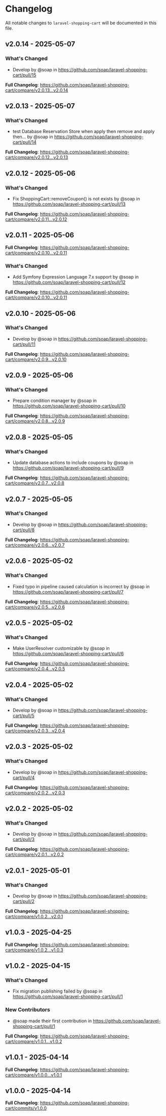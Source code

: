 # Changelog

All notable changes to `laravel-shopping-cart` will be documented in this file.

## v2.0.14 - 2025-05-07

### What's Changed

* Develop by @soap in https://github.com/soap/laravel-shopping-cart/pull/15

**Full Changelog**: https://github.com/soap/laravel-shopping-cart/compare/v2.0.13...v2.0.14

## v2.0.13 - 2025-05-07

### What's Changed

* test Database Reservation Store when apply then remove and apply then… by @soap in https://github.com/soap/laravel-shopping-cart/pull/14

**Full Changelog**: https://github.com/soap/laravel-shopping-cart/compare/v2.0.12...v2.0.13

## v2.0.12 - 2025-05-06

### What's Changed

* Fix ShoppingCart::removeCoupon() is not exists by @soap in https://github.com/soap/laravel-shopping-cart/pull/13

**Full Changelog**: https://github.com/soap/laravel-shopping-cart/compare/v2.0.11...v2.0.12

## v2.0.11 - 2025-05-06

**Full Changelog**: https://github.com/soap/laravel-shopping-cart/compare/v2.0.10...v2.0.11

### What's Changed

* Add Symfony Expression Language 7.x support by @soap in https://github.com/soap/laravel-shopping-cart/pull/12

**Full Changelog**: https://github.com/soap/laravel-shopping-cart/compare/v2.0.10...v2.0.11

## v2.0.10 - 2025-05-06

### What's Changed

* Develop by @soap in https://github.com/soap/laravel-shopping-cart/pull/11

**Full Changelog**: https://github.com/soap/laravel-shopping-cart/compare/v2.0.9...v2.0.10

## v2.0.9 - 2025-05-06

### What's Changed

* Prepare condition manager by @soap in https://github.com/soap/laravel-shopping-cart/pull/10

**Full Changelog**: https://github.com/soap/laravel-shopping-cart/compare/v2.0.8...v2.0.9

## v2.0.8 - 2025-05-05

### What's Changed

* Update database actions to include coupons by @soap in https://github.com/soap/laravel-shopping-cart/pull/9

**Full Changelog**: https://github.com/soap/laravel-shopping-cart/compare/v2.0.7...v2.0.8

## v2.0.7 - 2025-05-05

### What's Changed

* Develop by @soap in https://github.com/soap/laravel-shopping-cart/pull/8

**Full Changelog**: https://github.com/soap/laravel-shopping-cart/compare/v2.0.6...v2.0.7

## v2.0.6 - 2025-05-02

### What's Changed

* Fixed typo in pipeline caused calculation is incorrect by @soap in https://github.com/soap/laravel-shopping-cart/pull/7

**Full Changelog**: https://github.com/soap/laravel-shopping-cart/compare/v2.0.5...v2.0.6

## v2.0.5 - 2025-05-02

### What's Changed

* Make UserResolver customizable by @soap in https://github.com/soap/laravel-shopping-cart/pull/6

**Full Changelog**: https://github.com/soap/laravel-shopping-cart/compare/v2.0.4...v2.0.5

## v2.0.4 - 2025-05-02

### What's Changed

* Develop by @soap in https://github.com/soap/laravel-shopping-cart/pull/5

**Full Changelog**: https://github.com/soap/laravel-shopping-cart/compare/v2.0.3...v2.0.4

## v2.0.3 - 2025-05-02

### What's Changed

* Develop by @soap in https://github.com/soap/laravel-shopping-cart/pull/4

**Full Changelog**: https://github.com/soap/laravel-shopping-cart/compare/v2.0.2...v2.0.3

## v2.0.2 - 2025-05-02

### What's Changed

* Develop by @soap in https://github.com/soap/laravel-shopping-cart/pull/3

**Full Changelog**: https://github.com/soap/laravel-shopping-cart/compare/v2.0.1...v2.0.2

## v2.0.1 - 2025-05-01

### What's Changed

* Develop by @soap in https://github.com/soap/laravel-shopping-cart/pull/2

**Full Changelog**: https://github.com/soap/laravel-shopping-cart/compare/v1.0.2...v2.0.1

## v1.0.3 - 2025-04-25

**Full Changelog**: https://github.com/soap/laravel-shopping-cart/compare/v1.0.2...v1.0.3

## v1.0.2 - 2025-04-15

### What's Changed

* Fix migration publishing failed by @soap in https://github.com/soap/laravel-shopping-cart/pull/1

### New Contributors

* @soap made their first contribution in https://github.com/soap/laravel-shopping-cart/pull/1

**Full Changelog**: https://github.com/soap/laravel-shopping-cart/compare/v1.0.1...v1.0.2

## v1.0.1 - 2025-04-14

**Full Changelog**: https://github.com/soap/laravel-shopping-cart/compare/v1.0.0...v1.0.1

## v1.0.0 - 2025-04-14

**Full Changelog**: https://github.com/soap/laravel-shopping-cart/commits/v1.0.0
